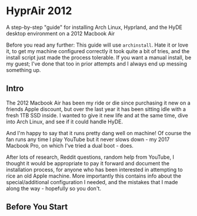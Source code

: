 # HyprAir 2012

A step-by-step "guide" for installing Arch Linux, Hyprland, and the HyDE desktop environment on a 2012 Macbook Air

Before you read any further: This guide will use `archinstall`. Hate it or love it, to get my machine configured correctly it took quite a bit of tries, and the install script just made the process tolerable. If you want a manual install, be my guest; I've done that too in prior attempts and I always end up messing something up.

## Intro

The 2012 Macbook Air has been my ride or die since purchasing it new on
a friends Apple discount, but over the last year it has been sitting idle with
a fresh 1TB SSD inside. I wanted to give it new life and at the same time, dive
into Arch Linux, and see if it could handle HyDE.

And I'm happy to say that it runs pretty dang well on machine! Of course the fan
runs any time I play YouTube but it never slows down - my 2017 Macbook Pro, on
which I've tried a dual boot - does.

After lots of research, Reddit questions, random help from YouTube, I thought it
would be appropriate to pay it forward and document the installation process,
for anyone who has been interested in attempting to rice an old Apple machine.
More importantly this contains info about the special/additional configuration
I needed, and the mistakes that I made along the way - hopefully so you don't.

## Before You Start
